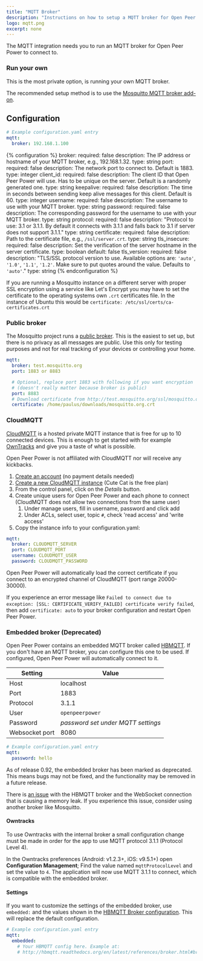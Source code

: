```yaml
---
title: "MQTT Broker"
description: "Instructions on how to setup a MQTT broker for Open Peer Power."
logo: mqtt.png
excerpt: none
---
```


The MQTT integration needs you to run an MQTT broker for Open Peer Power to connect to.

### Run your own

This is the most private option, is running your own MQTT broker.

The recommended setup method is to use the [Mosquitto MQTT broker add-on](/addons/mosquitto).

## Configuration

```yaml
# Example configuration.yaml entry
mqtt:
  broker: 192.168.1.100
```

{% configuration %}
broker:
  required: false
  description: The IP address or hostname of your MQTT broker, e.g., 192.168.1.32.
  type: string
port:
  required: false
  description: The network port to connect to. Default is 1883.
  type: integer
client_id:
  required: false
  description: The client ID that Open Peer Power will use. Has to be unique on the server. Default is a randomly generated one.
  type: string
keepalive:
  required: false
  description: The time in seconds between sending keep alive messages for this client. Default is 60.
  type: integer
username:
  required: false
  description: The username to use with your MQTT broker.
  type: string
password:
  required: false
  description: The corresponding password for the username to use with your MQTT broker.
  type: string
protocol:
  required: false
  description: "Protocol to use: 3.1 or 3.1.1. By default it connects with 3.1.1 and falls back to 3.1 if server does not support 3.1.1."
  type: string
certificate:
  required: false
  description: Path to the certificate file, e.g., `/ssl/server.crt`.
  type: string
tls_insecure:
  required: false
  description: Set the verification of the server hostname in the server certificate.
  type: boolean
  default: false
tls_version:
  required: false
  description: "TLS/SSL protocol version to use. Available options are: `'auto'`, `'1.0'`, `'1.1'`, `'1.2'`. Make sure to put quotes around the value. Defaults to `'auto'`."
  type: string
{% endconfiguration %}

<div class='note'>

If you are running a Mosquitto instance on a different server with proper SSL encryption using a service like Let's Encrypt you may have to set the certificate to the operating systems own `.crt` certificates file. In the instance of Ubuntu this would be `certificate: /etc/ssl/certs/ca-certificates.crt`

</div>

### Public broker

The Mosquitto project runs a [public broker](http://test.mosquitto.org). This is the easiest to set up, but there is no privacy as all messages are public. Use this only for testing purposes and not for real tracking of your devices or controlling your home.

```yaml
mqtt:
  broker: test.mosquitto.org
  port: 1883 or 8883

  # Optional, replace port 1883 with following if you want encryption
  # (doesn't really matter because broker is public)
  port: 8883
  # Download certificate from http://test.mosquitto.org/ssl/mosquitto.org.crt
  certificate: /home/paulus/downloads/mosquitto.org.crt
```

### CloudMQTT

[CloudMQTT](https://www.cloudmqtt.com) is a hosted private MQTT instance that is free for up to 10 connected devices. This is enough to get started with for example [OwnTracks](/integrations/owntracks/) and give you a taste of what is possible.

<div class='note'>
Open Peer Power is not affiliated with CloudMQTT nor will receive any kickbacks.
</div>

 1. [Create an account](https://customer.cloudmqtt.com/login) (no payment details needed)
 2. [Create a new CloudMQTT instance](https://customer.cloudmqtt.com/subscription/create)
    (Cute Cat is the free plan)
 3. From the control panel, click on the _Details_ button.
 4. Create unique users for Open Peer Power and each phone to connect<br>(CloudMQTT does not allow two connections from the same user)
      1. Under manage users, fill in username, password and click add
      2. Under ACLs, select user, topic `#`, check 'read access' and 'write access'
 5. Copy the instance info to your configuration.yaml:

```yaml
mqtt:
  broker: CLOUDMQTT_SERVER
  port: CLOUDMQTT_PORT
  username: CLOUDMQTT_USER
  password: CLOUDMQTT_PASSWORD
```

<div class='note'>
Open Peer Power will automatically load the correct certificate if you connect to an encrypted channel of CloudMQTT (port range 20000-30000).
</div>

<div class='note'>

If you experience an error message like `Failed to connect due to exception: [SSL: CERTIFICATE_VERIFY_FAILED] certificate verify failed`, then add `certificate: auto` to your broker configuration and restart Open Peer Power.

</div>

### Embedded broker (Deprecated)

Open Peer Power contains an embedded MQTT broker called [HBMQTT](https://pypi.python.org/pypi/hbmqtt). If you don't have an MQTT broker, you can configure this one to be used. If configured, Open Peer Power will automatically connect to it.

| Setting        | Value                              |
| -------------- | ---------------------------------- |
| Host           | localhost                          |
| Port           | 1883                               |
| Protocol       | 3.1.1                              |
| User           | `openpeerpower`                    |
| Password       | _password set under MQTT settings_ |
| Websocket port | 8080                               |

```yaml
# Example configuration.yaml entry
mqtt:
  password: hello
```

<div class='note warning'>
As of release 0.92, the embedded broker has been marked as deprecated. This means bugs may not be fixed, and the functionality may be removed in a future release.
</div>

<div class='note warning'>

There is [an issue](https://github.com/beerfactory/hbmqtt/issues/62) with the HBMQTT broker and the WebSocket connection that is causing a memory leak. If you experience this issue, consider using another broker like Mosquitto.

</div>

#### Owntracks

To use Owntracks with the internal broker a small configuration change must be made in order for the app to use MQTT protocol 3.1.1 (Protocol Level 4).

In the Owntracks preferences (Android: v1.2.3+, iOS: v9.5.1+) open **Configuration Management**; Find the value named `mqttProtocolLevel` and set the value to `4`. The application will now use MQTT 3.1.1 to connect, which is compatible with the embedded broker.

#### Settings

If you want to customize the settings of the embedded broker, use `embedded:` and the values shown in the [HBMQTT Broker configuration](http://hbmqtt.readthedocs.org/en/latest/references/broker.html#broker-configuration). This will replace the default configuration.

```yaml
# Example configuration.yaml entry
mqtt:
  embedded:
    # Your HBMQTT config here. Example at:
    # http://hbmqtt.readthedocs.org/en/latest/references/broker.html#broker-configuration
```
